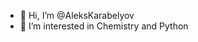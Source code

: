 - 👋 Hi, I’m @AleksKarabelyov
- 👀 I’m interested in Chemistry and Python

<!---
AleksKarabelyov/AleksKarabelyov is a ✨ special ✨ repository because its `README.md` (this file) appears on your GitHub profile.
You can click the Preview link to take a look at your changes.
--->
